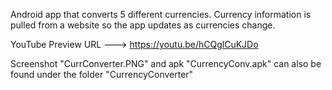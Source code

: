 Android app that converts 5 different currencies. Currency information is pulled from a website so the app updates as currencies change.

YouTube Preview URL ---> https://youtu.be/hCQglCuKJDo

Screenshot "CurrConverter.PNG" and apk "CurrencyConv.apk" can also be found under the folder "CurrencyConverter"
